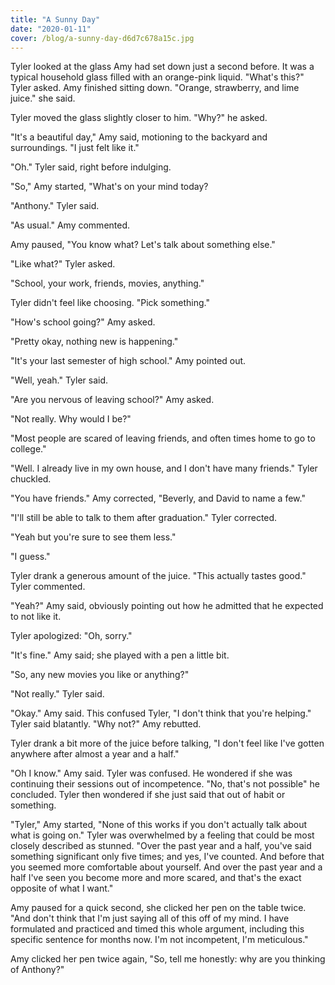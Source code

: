 ```yaml
---
title: "A Sunny Day"
date: "2020-01-11"
cover: /blog/a-sunny-day-d6d7c678a15c.jpg
---
```



Tyler looked at the glass Amy had set down just a second before. It was a typical household glass filled with an orange-pink liquid. "What's this?" Tyler asked. Amy finished sitting down. "Orange, strawberry, and lime juice." she said.

Tyler moved the glass slightly closer to him. "Why?" he asked.

"It's a beautiful day," Amy said, motioning to the backyard and surroundings. "I just felt like it."

"Oh." Tyler said, right before indulging.

"So," Amy started, "What's on your mind today?

"Anthony." Tyler said.

"As usual." Amy commented.

Amy paused, "You know what? Let's talk about something else."

"Like what?" Tyler asked.

"School, your work, friends, movies, anything."

Tyler didn't feel like choosing. "Pick something."

"How's school going?" Amy asked.

"Pretty okay, nothing new is happening."

"It's your last semester of high school." Amy pointed out.

"Well, yeah." Tyler said.

"Are you nervous of leaving school?" Amy asked.

"Not really. Why would I be?"

"Most people are scared of leaving friends, and often times home to go to college."

"Well. I already live in my own house, and I don't have many friends." Tyler chuckled.

"You have friends." Amy corrected, "Beverly, and David to name a few."

"I'll still be able to talk to them after graduation." Tyler corrected.

"Yeah but you're sure to see them less."

"I guess."

Tyler drank a generous amount of the juice. "This actually tastes good." Tyler commented.

"Yeah?" Amy said, obviously pointing out how he admitted that he expected to not like it.

Tyler apologized: "Oh, sorry."

"It's fine." Amy said; she played with a pen a little bit.

"So, any new movies you like or anything?"

"Not really." Tyler said.

"Okay." Amy said. This confused Tyler, "I don't think that you're helping." Tyler said blatantly. "Why not?" Amy rebutted.

Tyler drank a bit more of the juice before talking, "I don't feel like I've gotten anywhere after almost a year and a half."

"Oh I know." Amy said. Tyler was confused. He wondered if she was continuing their sessions out of incompetence. "No, that's not possible" he concluded. Tyler then wondered if she just said that out of habit or something.

"Tyler," Amy started, "None of this works if you don't actually talk about what is going on." Tyler was overwhelmed by a feeling that could be most closely described as stunned. "Over the past year and a half, you've said something significant only five times; and yes, I've counted. And before that you seemed more comfortable about yourself. And over the past year and a half I've seen you become more and more scared, and that's the exact opposite of what I want."

Amy paused for a quick second, she clicked her pen on the table twice. "And don't think that I'm just saying all of this off of my mind. I have formulated and practiced and timed this whole argument, including this specific sentence for months now. I'm not incompetent, I'm meticulous."

Amy clicked her pen twice again, "So, tell me honestly: why are you thinking of Anthony?"

